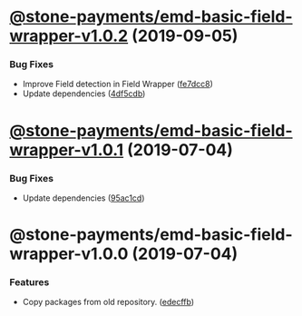 # [@stone-payments/emd-basic-field-wrapper-v1.0.2](https://github.com/stone-payments/emerald-web-framework/compare/@stone-payments/emd-basic-field-wrapper-v1.0.1...@stone-payments/emd-basic-field-wrapper-v1.0.2) (2019-09-05)


### Bug Fixes

* Improve Field detection in Field Wrapper ([fe7dcc8](https://github.com/stone-payments/emerald-web-framework/commit/fe7dcc8))
* Update dependencies ([4df5cdb](https://github.com/stone-payments/emerald-web-framework/commit/4df5cdb))

# [@stone-payments/emd-basic-field-wrapper-v1.0.1](https://github.com/stone-payments/emerald-web-framework/compare/@stone-payments/emd-basic-field-wrapper-v1.0.0...@stone-payments/emd-basic-field-wrapper-v1.0.1) (2019-07-04)


### Bug Fixes

* Update dependencies ([95ac1cd](https://github.com/stone-payments/emerald-web-framework/commit/95ac1cd))

# @stone-payments/emd-basic-field-wrapper-v1.0.0 (2019-07-04)


### Features

* Copy packages from old repository. ([edecffb](https://github.com/stone-payments/emerald-web-framework/commit/edecffb))
